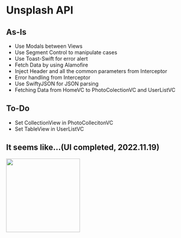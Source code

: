 # Unsplash API

## As-Is
- Use Modals between Views
- Use Segment Control to manipulate cases
- Use Toast-Swift for error alert
- Fetch Data by using Alamofire
- Inject Header and all the common parameters from Interceptor
- Error handling from Interceptor
- Use SwiftyJSON for JSON parsing
- Fetching Data from HomeVC to PhotoColectionVC and UserListVC

## To-Do
- Set CollectionView in PhotoCollecitonVC
- Set TableView in UserListVC


## It seems like...(UI completed, 2022.11.19)

<img width="200" src="https://user-images.githubusercontent.com/57023279/202847226-69327405-ecc4-434b-ae51-cae875e07b33.gif">
